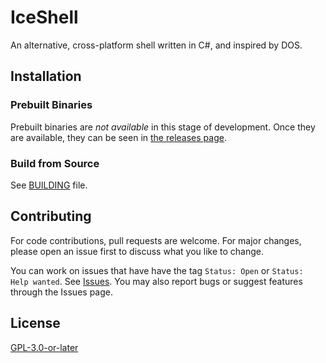 # IceShell

An alternative, cross-platform shell written in C#, and inspired by DOS.

## Installation

### Prebuilt Binaries

Prebuilt binaries are _not available_ in this stage of development. Once they are available, they
can be seen in [the releases page](https://github.com/NexusKrop/IceShell/releases).

### Build from Source

See [BUILDING](BUILDING.md) file.

## Contributing

For code contributions, pull requests are welcome. For major changes, please open an issue first to discuss what
you like to change.

You can work on issues that have have the tag `Status: Open` or `Status: Help wanted`. See [Issues](https://github.com/NexusKrop/IceShell/issues).
You may also report bugs or suggest features through the Issues page.

## License

[GPL-3.0-or-later](COPYING.txt)
